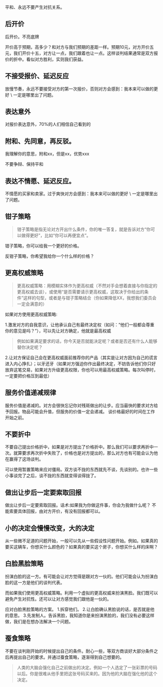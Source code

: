 
平和、永远不要产生对抗关系。

## 后开价

后开价。不亮底牌

开价高于预期，高多少？和对方与我们预期的差距一样。预期10元，对方开价五元，我们开价十五，对方让一点，我们跟着也让一点。这样谈判结果通常是双方报价的折中。看似对方胜利，实则我们获益。

## 不接受报价、延迟反应

放慢节奏，永远不要接受对方的第一次报价，否则对方会感到：我本来可以做的更好 \ 一定是哪里出了问题。

## 表达意外

对报价表达意外，70%的人们相信自己看到的

## 附和、先同意，再反驳。

我理解你的意思，附和xx，但是xx，优势xxx

不要争辩、保持平和

## 表达不情愿、延迟反应。

不情愿的买家和卖家。过于爽快对方会感到：我本来可以做的更好 \ 一定是哪里出了问题。

## 钳子策略

> 钳子策略是指无论对方开出什么条件，你的唯一答复，就是告诉对方“你可以做得更好”，比如“你可以再便宜点”。

钳子策略，你可以给我一个更好的价格。

反钳子策略，你希望我给你一个什么样的价格？

## 更高权威策略

> 更高权威策略：用模糊实体作为更高权威（不然对手会想着直接与你指定的更高权威去谈），或使用“是否需要请示更高权威，这取决于你给出的条件”这样的句型，或者是与钳子策略结合（你如果降低XX，我想我们委员会一定会满意的）

如果对方使用更高权威策略:

1.激发对方的自我意识，让他承认自己有最终决定权（如问：“他们一般都会尊重你的意见是吗？”），可以先让对方确定，他就是最高权威

> 例如如果满足要求的话，你今天是否就能决定呢？或者是否还有什么人能够替你决定呢？

2.让对方保证自己会在更高权威面前推荐你的产品（其实是让对方因为自己的谎言进入内心挣扎）；以牙还牙（如果对方强迫你作出最终决定，不妨告诉他们你只好放弃这笔交易，如果对方升级更高权限，你也可以用最高权威策略。每次叫停时，一定要把价格压到最低）


## 服务价值递减规律

服务价值是递减的。对方会很快忘记你对残斑做出的让步。应当最快的要求对方给予回报。物品可能会升值，但服务的价值一定会递减。
谈价格最好的时间在工作开始之前。

## 不要折中
不要自己提出价格折中，如果是对方提出了价格折中。那么我们可以要求再折中一次。就算要求再次折中失败了，价格也是对方提出的，那么对方也有可能会认为他在赢得了这场谈判。

可以使用暂置策略来应对僵局。双方谈不拢的东西就先不谈，先谈别的。也许一些小事谈完了之后，谈不拢的东西就变得谈得拢了。


## 做出让步后一定要索取回报
做出让步后一定要索取回报。话术:如果我为你做这件事，你会为我做什么呢？
不能索要具体回报，由对方开价，有没有回报都可以。

## 小的决定会慢慢改变，大的决定

从一些微不足道的问题开始，一般可以先从一些假设性问题开始。例如。如果真的要买这辆车，你想买什么颜色的？如果真的要买这个房子，你想买什么样的床啊？

## 白脸黑脸策略

扮演白脸的这一方。有可能会让对方觉得是跟对方一伙的。他们可能会认为扮演白脸的这一方是他们的谈判代表。

而如果我们使用更高权威策略。利用一个虚拟的更高权威来扮演黑脸。我们既可以避免产生对抗性。还可以让对方感觉我们跟他是一伙的。

应对白脸黑脸策略的方案。
1.拆穿他们。
2.让白脸确认黑脸说的话，是否就是他的意思。
3.先发制人。告诉黑脸，我知道你是来扮演黑脸的，我们没有必要这样做，我们是在想办法解决一个问题。

## 蚕食策略
不要在谈判刚开始的时候提出自己的条件。耐心一些，等双方商谈好大部分条件之后再提出自己的要求。并通过蚕食策略，逐渐得到自己想要的。

> 人类的大脑会强化自己之前做出的决定。例如一个人选定了一张彩票的号码以后。你是很难从他手里把这张号码买来的。因为他的大脑在强化他的这个决定。

